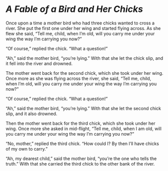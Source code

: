 # ***A Fable of a Bird and Her Chicks***



Once upon a time a mother bird who had three chicks wanted to cross a river. She put the first one under her wing and started flying across. As she flew she said, “Tell me, child, when I’m old, will you carry me under your wing the way I’m carrying you now?”

“Of course,” replied the chick. “What a question!”

“Ah,” said the mother bird, “you’re lying.” With that she let the chick slip, and it fell into the river and drowned.

The mother went back for the second chick, which she took under her wing. Once more as she was flying across the river, she said, “Tell me, child, when I’m old, will you carry me under your wing the way I’m carrying you now?”

“Of course,” replied the chick. “What a question!”

“Ah,” said the mother bird, “you’re lying.” With that she let the second chick slip, and it also drowned.

Then the mother went back for the third chick, which she took under her wing. Once more she asked in mid-flight, “Tell me, child, when I am old, will you carry me under your wing the way I’m carrying you now?”

“No, mother,” replied the third chick. “How could I? By then I’ll have chicks of my own to carry.”

“Ah, my dearest child,” said the mother bird, “you’re the one who tells the truth.” With that she carried the third chick to the other bank of the river.